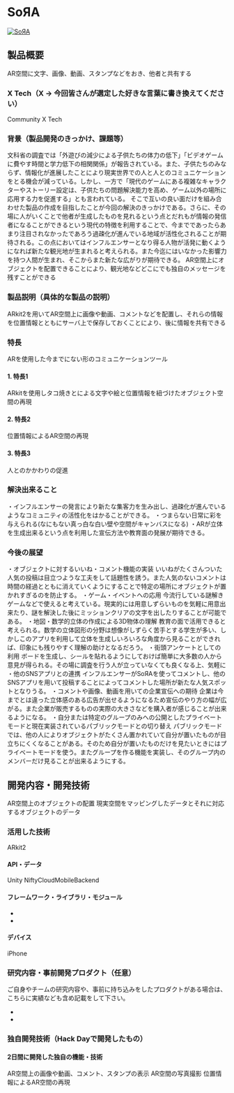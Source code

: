 ﻿# SoЯA

[![SoЯA](image.png)](https://youtu.be/UrBw9HuKRk0)

## 製品概要
AR空間に文字、画像、動画、スタンプなどをおき、他者と共有する
### X Tech（X → 今回皆さんが選定した好きな言葉に書き換えてください）
Community X Tech
### 背景（製品開発のきっかけ、課題等）
文科省の調査では「外遊びの減少による子供たちの体力の低下」「ビデオゲームに費やす時間と学力低下の相関関係」が報告されている。また、子供たちのみならず、情報化が進展したことにより現実世界での人と人とのコミュニケーションをとる機会が減っている。しかし、一方で「現代のゲームにある複雑なキャラクターやストーリー設定は、子供たちの問題解決能力を高め、ゲーム以外の場所に応用する力を促進する」とも言われている。
そこで互いの良い面だけを組み合わせた製品の作成を目指したことが今回の解決のきっかけである。さらに、その場に人がいくことで他者が生成したものを見れるという点とだれもが情報の発信者になることができるという現代の特徴を利用することで、今までであったらあまり注目されなかったであろう過疎化が進んでいる地域が活性化されることが期待される。この点においてはインフルエンサーとなり得る人物が活発に動くようになれば新たな観光地が生まれると考えられる。また今迄にはいなかった影響力を持つ人間が生まれ、そこからまた新たな広がりが期待できる。
AR空間上にオブジェクトを配置できることにより、観光地などどこにでも独自のメッセージを残すことができる
### 製品説明（具体的な製品の説明）
ARkit2を用いてAR空間上に画像や動画、コメントなどを配置し、それらの情報を位置情報とともにサーバ上で保存しておくことにより、後に情報を共有できる

### 特長
ARを使用した今までにない形のコミュニケーションツール

#### 1. 特長1
ARkitを使用しタコ焼きとによる文字や絵と位置情報を紐づけたオブジェクト空間の再現
#### 2. 特長2
位置情報によるAR空間の再現
#### 3. 特長3
人とのかかわりの促進
### 解決出来ること
・インフルエンサーの発言により新たな集客力を生み出し、過疎化が進んでいるようなコミュニティの活性化をはかることができる。
・つまらない日常に彩を与えられる(なにもない真っ白な白い壁や空間がキャンバスになる)
・ARが立体を生成出来るという点を利用した宣伝方法や教育面の発展が期待できる。

### 今後の展望
・オブジェクトに対するいいね・コメント機能の実装
    いいねがたくさんついた人気の投稿は目立つような工夫をして話題性を誘う。また人気のないコメントは時間の経過とともに消えていくようにすることで特定の場所にオブジェクトが置かれすぎるのを防止する。
・ゲーム・イベントへの応用
    今流行している謎解きゲームなどで使えると考えている。現実的には用意しずらいものを気軽に用意出来たり、謎を解決した後にミッションクリアの文字を出したりすることが可能である。
・地図・数学的立体の作成による3D物体の理解
    教育の面で活用できると考えられる。数学の立体図形の分野は想像がしずらく苦手とする学生が多い、しかしこのアプリを利用して立体を生成しいろいろな角度から見ることができれば、印象にも残りやすく理解の助けとなるだろう。
・街頭アンケートとしての利用
    ボードを生成し、シールを貼れるようにしておけば簡単に大多数の人から意見が得られる。その場に調査を行う人が立っていなくても良くなる上、気軽に
・他のSNSアプリとの連携
    インフルエンサーがSoЯAを使ってコメントし、他のSNSアプリを用いて投稿することによってコメントした場所が新たな人気スポットとなりうる。
・コメントや画像、動画を用いての企業宣伝への期待
    企業は今までとは違った立体感のある広告が出せるようになるため宣伝のやり方の幅が広がる。また企業が販売するものの実際の大きさなどを購入者が感じることが出来るようになる。
・自分または特定のグループのみへの公開としたプライベートモードと現在実装されているパブリックモードとの切り替え
    パブリックモードでは、他の人によりオブジェクトがたくさん置かれていて自分が置いたものが目立ちにくくなることがある。そのため自分が置いたものだけを見たいときにはプライベートモードを使う。またグループを作る機能を実装し、そのグループ内のメンバーだけ見ることが出来るようにする。

## 開発内容・開発技術
AR空間上のオブジェクトの配置
現実空間をマッピングしたデータとそれに対応するオブジェクトのデータ
### 活用した技術
ARkit2

#### API・データ
Unity
NiftyCloudMobileBackend

#### フレームワーク・ライブラリ・モジュール
*
*

#### デバイス
iPhone



### 研究内容・事前開発プロダクト（任意）
ご自身やチームの研究内容や、事前に持ち込みをしたプロダクトがある場合は、こちらに実績なども含め記載をして下さい。

*
*


### 独自開発技術（Hack Dayで開発したもの）

#### 2日間に開発した独自の機能・技術
AR空間上の画像や動画、コメント、スタンプの表示
AR空間の写真撮影
位置情報によるAR空間の再現
